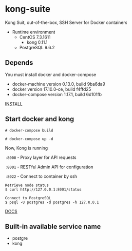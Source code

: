 # kong-suite

Kong Suit, out-of-the-box, SSH Server for Docker containers

* Runtime environment
  * CentOS 7.3.1611
    * kong 0.11.1
  * PostgreSQL 9.6.2


## Depends
You must install docker and docker-compose

* docker-machine version 0.13.0, build 9ba6da9
* docker version 17.10.0-ce, build f4ffd25
* docker-compose version 1.17.1, build 6d101fb

[INSTALL](https://github.com/WALL-E/static)


## Start docker and kong

```
# docker-compose build

# docker-compose up -d
```

Now, Kong is running

`:8000` - Proxy layer for API requests

`:8001` - RESTful Admin API for configuration

`:8022` - Connect to container by ssh

```
Retrieve node status
$ curl http://127.0.0.1:8001/status

Connect to PostgreSQL
$ psql -U postgres -d postgres -h 127.0.0.1
```

[DOCS](https://getkong.org/docs/)

## Built-in available service name 
* postgre
* kong
